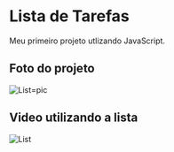 # Lista de Tarefas

Meu primeiro projeto utlizando JavaScript.

## Foto do projeto

![List=pic](https://user-images.githubusercontent.com/72763379/126853476-2cb41fd7-63f4-4ffe-a689-885d1f2ec74c.png)

## Video utilizando a lista

![List](https://user-images.githubusercontent.com/72763379/126853395-c7554e3a-5838-42fd-9742-71755465cc75.gif)

